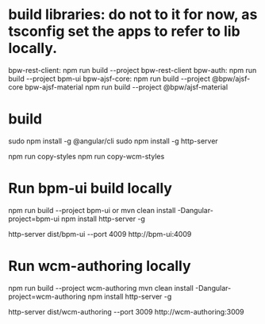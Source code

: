 # build libraries: do not to it for now, as tsconfig set the apps to refer to lib locally.
  bpw-rest-client: 
    npm run build --project bpw-rest-client
  bpw-auth:
    npm run build --project bpm-ui 
  bpw-ajsf-core:
    npm run build --project @bpw/ajsf-core
  bpw-ajsf-material
    npm run build --project @bpw/ajsf-material

# build

  sudo npm install -g @angular/cli 
  sudo npm install -g http-server

  npm run copy-styles
  npm run copy-wcm-styles

# Run bpm-ui build locally
  npm run build --project bpm-ui 
  or
  mvn clean install -Dangular-project=bpm-ui
  npm install http-server -g

  http-server dist/bpm-ui --port 4009
  http://bpm-ui:4009

# Run wcm-authoring locally

  npm run build --project wcm-authoring
   mvn clean install -Dangular-project=wcm-authoring
  npm install http-server -g

  http-server dist/wcm-authoring --port 3009
  http://wcm-authoring:3009 
